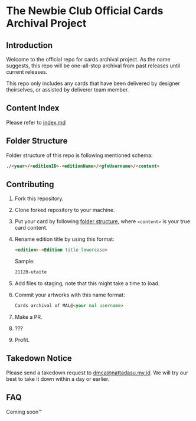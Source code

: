 # The Newbie Club Official Cards Archival Project

## Introduction

Welcome to the official repo for cards archival project. As the name suggests, this repo will be one-all-stop archival from past releases until current releases.

This repo only includes any cards that have been delivered by designer theirselves, or assisted by deliverer team member.

## Content Index

Please refer to [index.md](index.md)

## Folder Structure

Folder structure of this repo is following mentioned schema:

```html
./<year>/<editionID>-<editionName>/<gfxUsername>/<content>
```

## Contributing

1. Fork this repository.
2. Clone forked repository to your machine.
3. Put your card by following [folder structure](#folder-structure), where `<content>` is your true card content.
4. Rename edition title by using this format:

   ```html
   <edition>-<Edition title lowercase>
   ```

   Sample:

   ```html
   2112B-utaite
   ```

5. Add files to staging, note that this might take a time to load.
6. Commit your artworks with this name format:

   ```html
   Cards archival of MAL@<your mal username>
   ```

7. Make a PR.
8. ???
9. Profit.

## Takedown Notice

Please send a takedown request to dmca@nattadasu.my.id. We will try our best to take it down within a day or earlier.

## FAQ

Coming soon:tm:

